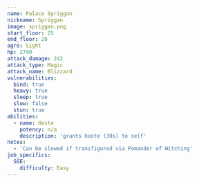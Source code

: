 ```yaml
---
name: Palace Spriggan
nickname: Spriggan
image: spriggan.png
start_floor: 25
end_floor: 28
agro: Sight
hp: 2790
attack_damage: 242
attack_type: Magic
attack_name: Blizzard
vulnerabilities:
  bind: true
  heavy: true
  sleep: true
  slow: false
  stun: true
abilities:
  - name: Haste
    potency: n/a
    description: 'grants haste (30s) to self'
notes:
  - 'Can be slowed if transfigured via Pomander of Witching'
job_specifics:
  SGE:
    difficulty: Easy
---
```

